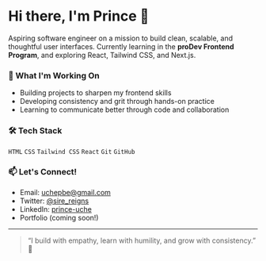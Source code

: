 # Hi there, I'm Prince 👋

Aspiring software engineer on a mission to build clean, scalable, and thoughtful user interfaces. Currently learning in the **proDev Frontend Program**, and exploring React, Tailwind CSS, and Next.js.

### 🧠 What I'm Working On
- Building projects to sharpen my frontend skills
- Developing consistency and grit through hands-on practice
- Learning to communicate better through code and collaboration

### 🛠 Tech Stack
`HTML` `CSS` `Tailwind CSS` `React`  `Git` `GitHub`

### 📫 Let's Connect!
- Email: [uchepbe@gmail.com](mailto:uchepbe@gmail.com)
- Twitter: [@sire_reigns](https://twitter.com/sire_reigns)
- LinkedIn: [prince-uche](https://www.linkedin.com/in/prince-uche-15a4b2362/)
- Portfolio (coming soon!)

---

> “I build with empathy, learn with humility, and grow with consistency.” 💪
